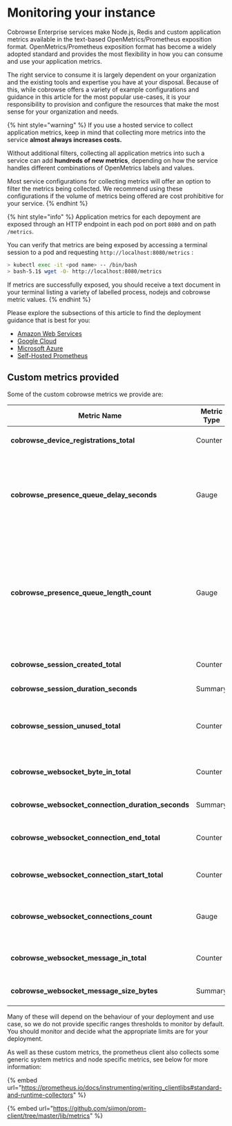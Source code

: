 # Monitoring your instance

Cobrowse Enterprise services make Node.js, Redis and custom application metrics available in the text-based OpenMetrics/Prometheus exposition format. OpenMetrics/Prometheus exposition format has become a widely adopted standard and provides the most flexibility in how you can consume and use your application metrics.

The right service to consume it is largely dependent on your organization and the existing tools and expertise you have at your disposal. Because of this, while cobrowse offers a variety of example configurations and guidance in this article for the most popular use-cases, it is your responsibility to provision and configure the resources that make the most sense for your organization and needs.

{% hint style="warning" %}
If you use a hosted service to collect application metrics, keep in mind that collecting more metrics into the service **almost always increases costs.**

Without additional filters, collecting all application metrics into such a service can add **hundreds of new metrics**, depending on how the service handles different combinations of OpenMetrics labels and values.

Most service configurations for collecting metrics will offer an option to filter the metrics being collected. We recommend using these configurations if the volume of metrics being offered are cost prohibitive for your service.
{% endhint %}

{% hint style="info" %}
Application metrics for each depoyment are exposed through an HTTP endpoint in each pod on port `8080` and on path `/metrics`.

You can verify that metrics are being exposed by accessing a terminal session to a pod and requesting `http://localhost:8080/metrics` :

```bash
> kubectl exec -it <pod name> -- /bin/bash
> bash-5.1$ wget -O- http://localhost:8080/metrics
```

If metrics are successfully exposed, you should receive a text document in your terminal listing a variety of labelled process, nodejs and cobrowse metric values.
{% endhint %}

Please explore the subsections of this article to find the deployment guidance that is best for you:

* [Amazon Web Services](monitoring-your-instance/amazon-web-services.md)
* [Google Cloud](monitoring-your-instance/google-cloud.md)
* [Microsoft Azure](monitoring-your-instance/microsoft-azure.md)
* [Self-Hosted Prometheus](monitoring-your-instance/self-hosted-prometheus.md)

## Custom metrics provided

Some of the custom cobrowse metrics we provide are:

| Metric Name               | Metric Type | Description                    |
| ------------------------- | ----------- | ------------------------------ |
| **cobrowse\_device\_registrations\_total** | Counter | Count of devices registered |
| **cobrowse\_presence\_queue\_delay\_seconds** | Gauge | Current wait time for presence queue processing (should be close to 0 most of the time) |
| **cobrowse\_presence\_queue\_length\_count** | Gauge | Current number of sockets waiting in the presence system processing queue (should be close to 0 most of the time) |
| **cobrowse\_session\_created\_total** | Counter | Count of sessions created |
| **cobrowse\_session\_duration\_seconds** | Summary | Duration of sessions |
| **cobrowse\_session\_unused\_total** | Counter | Count of sessions that were created but then never activated |
| **cobrowse\_websocket\_byte\_in\_total** | Counter | Count of websocket bytes received |
| **cobrowse\_websocket\_connection\_duration\_seconds** | Summary | Duration of websocket connection |
| **cobrowse\_websocket\_connection\_end\_total** | Counter | Count of websocket connections ended |
| **cobrowse\_websocket\_connection\_start\_total** | Counter | Count of websocket connections started |
| **cobrowse\_websocket\_connections\_count** | Gauge | Current number of open websocket connections |
| **cobrowse\_websocket\_message\_in\_total** | Counter | Count of websocket messages received |
| **cobrowse\_websocket\_message\_size\_bytes** | Summary | Size of websocket message |

Many of these will depend on the behaviour of your deployment and use case, so we do not provide specific ranges thresholds to monitor by default. You should monitor and decide what the appropriate limits are for your deployment.

As well as these custom metrics, the prometheus client also collects some generic system metrics and node specific metrics, see below for more information:

{% embed url="https://prometheus.io/docs/instrumenting/writing_clientlibs#standard-and-runtime-collectors" %}

{% embed url="https://github.com/siimon/prom-client/tree/master/lib/metrics" %}
